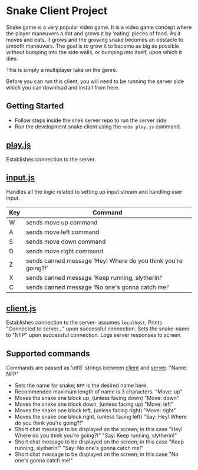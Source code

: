 # Snake Client Project

Snake game is a very popular video game. It is a video game concept where the player maneuvers a dot and grows it by ‘eating’ pieces of food. As it moves and eats, it grows and the growing snake becomes an obstacle to smooth maneuvers. The goal is to grow it to become as big as possible without bumping into the side walls, or bumping into itself, upon which it dies.

This is simply a multiplayer take on the genre.

Before you can run this client, you will need to be running the server side which you can download and install from here. 

## Getting Started

- Follow steps inside the snek server repo to run the server side
- Run the development snake client using the `node play.js` command.

## [play.js](play.js)
Establishes connection to the server.

## [input.js](input.js)
Handles all the logic related to setting up input stream and handling user input.

 Key | Command                          
-----|----------------------------------
 W | sends move up command
 A | sends move left command
 S | sends move down command
 D | sends move right command
 Z | sends canned message 'Hey! Where do you think you're going?!'
 X | sends canned message 'Keep running, slytherin!'
 C | sends canned message 'No one's gonna catch me!'

## [client.js](client.js)
Establishes connection to the server- assumes `localhost`.
Prints "Connected to server..." upon successful connection.
Sets the snake-name to "NFP" upon successful connection.
Logs server responses to screen.

## Supported commands

Commands are passed as 'utf8' strings between [client]() and [server](https://github.com/lighthouse-labs/snake-client).
"Name: NFP"
  * Sets the name for snake; `NFP` is the desired name here.
  * Recommended maximum length of name is 3 characters.
"Move: up"
  * Moves the snake one block up, (unless facing down)
"Move: down"
  * Moves the snake one block down, (unless facing up)
"Move: left"
  * Moves the snake one block left, (unless facing right)
"Move: right"
  * Moves the snake one block right, (unless facing left)
"Say: Hey! Where do you think you're going?!"
  * Short chat message to be displayed on the screen; in this case "Hey! Where do you think you're going?!"
 "Say: Keep running, slytherin!"
  * Short chat message to be displayed on the screen; in this case "Keep running, slytherin!"
 "Say: No one's gonna catch me!"
  * Short chat message to be displayed on the screen; in this case "No one's gonna catch me!"
